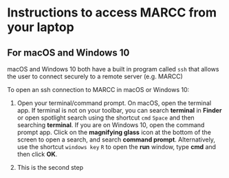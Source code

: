 # Instructions to access MARCC from your laptop

## For macOS and Windows 10

macOS and Windows 10 both have a built in program called `ssh` that allows the user to connect securely to a remote server (e.g. MARCC)

To open an ssh connection to MARCC in macOS or Windows 10:

1. Open your terminal/command prompt.
	On macOS, open the terminal app. If terminal is not on your toolbar, you can search **terminal** in **Finder** or open spotlight search using the shortcut `cmd` `Space` and then searching **terminal**.
	If you are on Windows 10, open the command prompt app. Click on the **magnifying glass** icon at the bottom of the screen to open a search, and search **command prompt**. Alternatively, use the shortcut `windows key` `R` to open the **run** window, type **cmd** and then click **OK**.

2. This is the second step